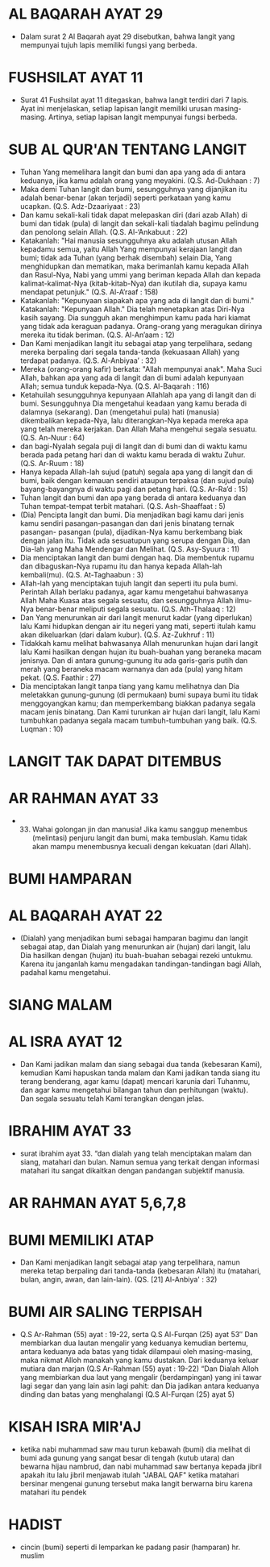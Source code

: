 # AL BAQARAH AYAT 29
- Dalam surat 2 Al Baqarah ayat 29 disebutkan, bahwa langit yang mempunyai tujuh lapis memiliki fungsi yang berbeda.

# FUSHSILAT AYAT 11
- Surat 41 Fushsilat ayat 11 ditegaskan, bahwa langit terdiri dari 7 lapis. Ayat ini menjelaskan, setiap lapisan langit memiliki urusan masing-masing. Artinya, setiap lapisan langit mempunyai fungsi berbeda.

# SUB AL QUR'AN TENTANG LANGIT
- Tuhan Yang memelihara langit dan bumi dan apa yang ada di antara keduanya, jika kamu adalah orang yang meyakini. (Q.S. Ad-Dukhaan : 7)
- Maka demi Tuhan langit dan bumi, sesungguhnya yang dijanjikan itu adalah benar-benar (akan terjadi) seperti perkataan yang kamu ucapkan. (Q.S. Adz-Dzaariyaat : 23)
- Dan kamu sekali-kali tidak dapat melepaskan diri (dari azab Allah) di bumi dan tidak (pula) di langit dan sekali-kali tiadalah bagimu pelindung dan penolong selain Allah. (Q.S. Al-‘Ankabuut : 22)
- Katakanlah: "Hai manusia sesungguhnya aku adalah utusan Allah kepadamu semua, yaitu Allah Yang mempunyai kerajaan langit dan bumi; tidak ada Tuhan (yang berhak disembah) selain Dia, Yang menghidupkan dan mematikan, maka berimanlah kamu kepada Allah dan Rasul-Nya, Nabi yang ummi yang beriman kepada Allah dan kepada kalimat-kalimat-Nya (kitab-kitab-Nya) dan ikutilah dia, supaya kamu mendapat petunjuk." (Q.S. Al-A’raaf : 158)
- Katakanlah: "Kepunyaan siapakah apa yang ada di langit dan di bumi." Katakanlah: "Kepunyaan Allah." Dia telah menetapkan atas Diri-Nya kasih sayang. Dia sungguh akan menghimpun kamu pada hari kiamat yang tidak ada keraguan padanya. Orang-orang yang meragukan dirinya mereka itu tidak beriman. (Q.S. Al-An’aam : 12)
- Dan Kami menjadikan langit itu sebagai atap yang terpelihara, sedang mereka berpaling dari segala tanda-tanda (kekuasaan Allah) yang terdapat padanya. (Q.S. Al-Anbiyaa’ : 32)
- Mereka (orang-orang kafir) berkata: "Allah mempunyai anak". Maha Suci Allah, bahkan apa yang ada di langit dan di bumi adalah kepunyaan Allah; semua tunduk kepada-Nya. (Q.S. Al-Baqarah : 116)
- Ketahuilah sesungguhnya kepunyaan Allahlah apa yang di langit dan di bumi. Sesungguhnya Dia mengetahui keadaan yang kamu berada di dalamnya (sekarang). Dan (mengetahui pula) hati (manusia) dikembalikan kepada-Nya, lalu diterangkan-Nya kepada mereka apa yang telah mereka kerjakan. Dan Allah Maha mengehui segala sesuatu. (Q.S. An-Nuur : 64)
- dan bagi-Nyalah segala puji di langit dan di bumi dan di waktu kamu berada pada petang hari dan di waktu kamu berada di waktu Zuhur. (Q.S. Ar-Ruum : 18)
- Hanya kepada Allah-lah sujud (patuh) segala apa yang di langit dan di bumi, baik dengan kemauan sendiri ataupun terpaksa (dan sujud pula) bayang-bayangnya di waktu pagi dan petang hari. (Q.S. Ar-Ra’d : 15)
- Tuhan langit dan bumi dan apa yang berada di antara keduanya dan Tuhan tempat-tempat terbit matahari. (Q.S. Ash-Shaaffaat : 5)
- (Dia) Pencipta langit dan bumi. Dia menjadikan bagi kamu dari jenis kamu sendiri pasangan-pasangan dan dari jenis binatang ternak pasangan- pasangan (pula), dijadikan-Nya kamu berkembang biak dengan jalan itu. Tidak ada sesuatupun yang serupa dengan Dia, dan Dia-lah yang Maha Mendengar dan Melihat. (Q.S. Asy-Syuura : 11)
- Dia menciptakan langit dan bumi dengan haq. Dia membentuk rupamu dan dibaguskan-Nya rupamu itu dan hanya kepada Allah-lah kembali(mu). (Q.S. At-Taghaabun : 3)
- Allah-lah yang menciptakan tujuh langit dan seperti itu pula bumi. Perintah Allah berlaku padanya, agar kamu mengetahui bahwasanya Allah Maha Kuasa atas segala sesuatu, dan sesungguhnya Allah ilmu-Nya benar-benar meliputi segala sesuatu. (Q.S. Ath-Thalaaq : 12)
- Dan Yang menurunkan air dari langit menurut kadar (yang diperlukan) lalu Kami hidupkan dengan air itu negeri yang mati, seperti itulah kamu akan dikeluarkan (dari dalam kubur). (Q.S. Az-Zukhruf : 11)
- Tidakkah kamu melihat bahwasanya Allah menurunkan hujan dari langit lalu Kami hasilkan dengan hujan itu buah-buahan yang beraneka macam jenisnya. Dan di antara gunung-gunung itu ada garis-garis putih dan merah yang beraneka macam warnanya dan ada (pula) yang hitam pekat. (Q.S. Faathir : 27)
- Dia menciptakan langit tanpa tiang yang kamu melihatnya dan Dia meletakkan gunung-gunung (di permukaan) bumi supaya bumi itu tidak menggoyangkan kamu; dan memperkembang biakkan padanya segala macam jenis binatang. Dan Kami turunkan air hujan dari langit, lalu Kami tumbuhkan padanya segala macam tumbuh-tumbuhan yang baik. (Q.S. Luqman : 10)


# LANGIT TAK DAPAT DITEMBUS 
# AR RAHMAN AYAT 33
- 33. Wahai golongan jin dan manusia! Jika kamu sanggup menembus (melintasi) penjuru langit dan bumi, maka tembuslah. Kamu tidak akan mampu menembusnya kecuali dengan kekuatan (dari Allah).


# BUMI HAMPARAN
# AL BAQARAH AYAT 22
- (Dialah) yang menjadikan bumi sebagai hamparan bagimu dan langit sebagai atap, dan Dialah yang menurunkan air (hujan) dari langit, lalu Dia hasilkan dengan (hujan) itu buah-buahan sebagai rezeki untukmu. Karena itu janganlah kamu mengadakan tandingan-tandingan bagi Allah, padahal kamu mengetahui.

# SIANG MALAM 
# AL ISRA AYAT 12
- Dan Kami jadikan malam dan siang sebagai dua tanda (kebesaran Kami), kemudian Kami hapuskan tanda malam dan Kami jadikan tanda siang itu terang benderang, agar kamu (dapat) mencari karunia dari Tuhanmu, dan agar kamu mengetahui bilangan tahun dan perhitungan (waktu). Dan segala sesuatu telah Kami terangkan dengan jelas.


# IBRAHIM AYAT 33
- surat ibrahim ayat 33. “dan dialah yang telah menciptakan malam dan siang, matahari dan bulan. Namun semua yang terkait dengan informasi matahari itu sangat dikaitkan dengan pandangan subjektif manusia.

# AR RAHMAN AYAT 5,6,7,8

# BUMI MEMILIKI ATAP
- Dan Kami menjadikan langit sebagai atap yang terpelihara, namun mereka tetap berpaling dari tanda-tanda (kebesaran Allah) itu (matahari, bulan, angin, awan, dan lain-lain). (QS. [21] Al-Anbiya' : 32)

# BUMI AIR SALING TERPISAH
- Q.S Ar-Rahman (55) ayat : 19-22, serta Q.S Al-Furqan (25) ayat 53″ Dan membiarkan dua lautan mengalir yang keduanya kemudian bertemu, antara keduanya ada batas yang tidak dilampaui oleh masing-masing, maka nikmat Alloh manakah yang kamu dustakan. Dari keduanya keluar mutiara dan marjan  (Q.S Ar-Rahman (55) ayat : 19-22)
“Dan Dialah Alloh yang membiarkan dua laut yang mengalir (berdampingan) yang ini tawar lagi segar dan yang lain asin lagi pahit: dan Dia jadikan antara keduanya dinding dan batas yang menghalangi (Q.S Al-Furqan (25) ayat 5)

# KISAH ISRA MIR'AJ 
- ketika nabi muhammad saw mau turun kebawah (bumi) dia melihat di bumi ada gunung yang sangat besar di tengah (kutub utara) dan bewarna hijau nambrud, dan nabi  muhammad saw bertanya kepada jibril apakah itu lalu jibril menjawab itulah "JABAL QAF" ketika matahari bersinar mengenai gunung tersebut maka langit berwarna biru
 karena matahari itu pendek

# HADIST
- cincin (bumi) seperti di lemparkan ke padang pasir (hamparan) hr. muslim
